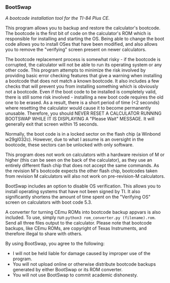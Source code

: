 ### BootSwap
*A bootcode installation tool for the TI-84 Plus CE.*

This program allows you to backup and restore the calculator's bootcode.
The bootcode is the first bit of code on the calculator's ROM which is responsible for installing and starting the OS.
Being able to change the boot code allows you to install OSes that have been modified, and also allows you to remove the "verifying" screen present on newer calculators.

The bootcode replacement process is somewhat risky - if the bootcode is corrupted, the calculator will not be able to run its operating system or any other code.
This program attempts to minimize the risk involved by providing basic error checking features that give a warning when installing a bootcode that does not match a known bootcode.
It also includes a few checks that will prevent you from installing something which is obviously not a bootcode.
Even if the boot code to be installed is completely valid, there is still some risk involved - installing a new boot code requires the old one to be erased.
As a result, there is a short period of time (<2 seconds) where resetting the calculator would cause it to become permanently unusable.
Therefore, you should NEVER RESET A CALCULATOR RUNNING BOOTSWAP WHILE IT IS DISPLAYING A "Please Wait" MESSAGE.
It will generally exit that screen within 15 seconds.

Normally, the boot code is in a locked sector on the flash chip (a Winbond w29gl032c).
However, due to what I assume is an oversight in the bootcode, these sectors can be unlocked with only software.

This program does not work on calculators with a hardware revision of M or higher (this can be seen on the back of the calculator), as they use an entirely different flash chip that does not accept the same commands.
As the revision M's bootcode expects the other flash chip, bootcodes taken from revision M calculators will also not work on pre-revision-M calculators.

BootSwap includes an option to disable OS verification.
This allows you to install operating systems that have not been signed by TI.
It also significantly shortens the amount of time spent on the "Verifying OS" screen on calculators with boot code 5.3.

A converter for turning CEmu ROMs into bootcode backup appvars is also included.
To use, simply run `python3 rom_converter.py (filename).rom`.
Send all three files output to the calculator.
Please note that bootcode backups, like CEmu ROMs, are copyright of Texas Instruments, and therefore illegal to share with others.

By using BootSwap, you agree to the following:
* I will not be held liable for damage caused by improper use of the program.
* You will not upload online or otherwise distribute bootcode backups generated by either BootSwap or its ROM converter.
* You will not use BootSwap to commit academic dishonesty.
